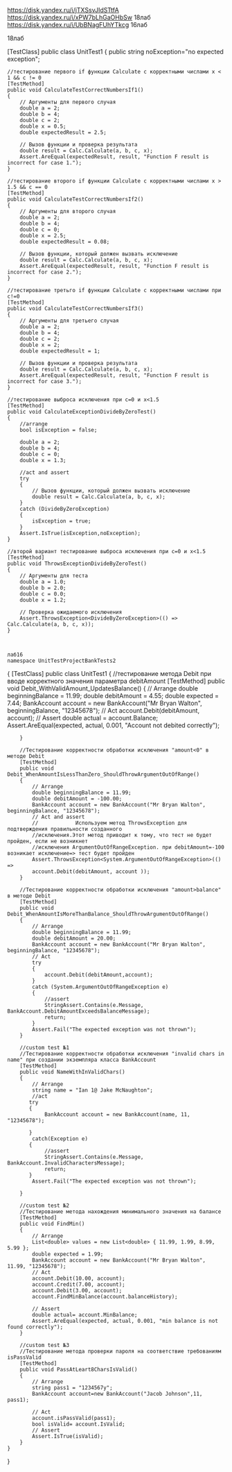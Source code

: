 https://disk.yandex.ru/i/jTXSsvJIdSTtfA        
https://disk.yandex.ru/i/xPW7bLhGaOHbSw        18лаб
https://disk.yandex.ru/i/UbBNagFUhYTkcg        16лаб

18лаб

[TestClass]
public class UnitTest1
{
    public string noException="no expected exception";

    //тестирование первого if функции Calculate с корректными числами x < 1 && c != 0
    [TestMethod]
    public void CalculateTestCorrectNumbersIf1()
    {
        // Аргументы для первого случая
        double a = 2;
        double b = 4;
        double c = 2;
        double x = 0.5;
        double expectedResult = 2.5;

        // Вызов функции и проверка результата
        double result = Calc.Calculate(a, b, c, x);
        Assert.AreEqual(expectedResult, result, "Function F result is incorrect for case 1.");
    }

    //тестирование второго if функции Calculate с корректными числами x > 1.5 && c == 0
    [TestMethod]
    public void CalculateTestCorrectNumbersIf2()
    {
        // Аргументы для второго случая
        double a = 2;
        double b = 4;
        double c = 0;
        double x = 2.5;
        double expectedResult = 0.08;

        // Вызов функции, который должен вызвать исключение
        double result = Calc.Calculate(a, b, c, x);
        Assert.AreEqual(expectedResult, result, "Function F result is incorrect for case 2.");
    }

    //тестирование третьго if функции Calculate с корректными числами при с!=0
    [TestMethod]
    public void CalculateTestCorrectNumbersIf3()
    {
        // Аргументы для третьего случая
        double a = 2;
        double b = 4;
        double c = 2;
        double x = 2;
        double expectedResult = 1;

        // Вызов функции и проверка результата
        double result = Calc.Calculate(a, b, c, x);
        Assert.AreEqual(expectedResult, result, "Function F result is incorrect for case 3.");
    }

    //тестирование выброса исключения при с=0 и x<1.5
    [TestMethod]
    public void CalculateExceptionDivideByZeroTest()
    {
        //arrange
        bool isException = false;
    
        double a = 2;
        double b = 4;
        double c = 0;
        double x = 1.3;
        
        //act and assert
        try
        {
            // Вызов функции, который должен вызвать исключение
            double result = Calc.Calculate(a, b, c, x);
        }
        catch (DivideByZeroException)
        {
            isException = true;
        }
        Assert.IsTrue(isException,noException);         
    }

    //второй вариант тестирование выброса исключения при с=0 и x<1.5
    [TestMethod]
    public void ThrowsExceptionDivideByZeroTest()
    {
        // Аргументы для теста
        double a = 1.0;
        double b = 2.0;
        double c = 0.0;
        double x = 1.2;

        // Проверка ожидаемого исключения
        Assert.ThrowsException<DivideByZeroException>(() => Calc.Calculate(a, b, c, x));
    }



    лаб16
    namespace UnitTestProjectBankTests2
{
    [TestClass]
    public class UnitTest1
    {
        //тестирование метода Debit при вводе корректного значения параметра debitAmount
        [TestMethod]
        public void Debit_WithValidAmount_UpdatesBalance()
        {
            // Arrange
            double beginningBalance = 11.99;
            double debitAmount = 4.55;
            double expected = 7.44;
            BankAccount account = new BankAccount("Mr Bryan Walton", beginningBalance, "12345678");
            // Act
            account.Debit(debitAmount, account);
            // Assert
            double actual = account.Balance;
            Assert.AreEqual(expected, actual, 0.001, "Account not debited correctly");

        }

        //Тестирование корректности обработки исключения "amount<0" в методе Debit
        [TestMethod]
        public void Debit_WhenAmountIsLessThanZero_ShouldThrowArgumentOutOfRange()
        {
            // Arrange
            double beginningBalance = 11.99;
            double debitAmount = -100.00;
            BankAccount account = new BankAccount("Mr Bryan Walton", beginningBalance, "12345678");
            // Act and assert
            //            Используем метод ThrowsException для подтверждения правильности созданного
            //исключения.Этот метод приводит к тому, что тест не будет пройден, если не возникнет
            //исключения ArgumentOutOfRangeException. при debitAmount=-100 возникает исключение=> тест будет пройден
            Assert.ThrowsException<System.ArgumentOutOfRangeException>(() =>
            account.Debit(debitAmount, account ));
        }

        //Тестирование корректности обработки исключения "amount>balance" в методе Debit
        [TestMethod]
        public void Debit_WhenAmountIsMoreThanBalance_ShouldThrowArgumentOutOfRange()
        {
            // Arrange
            double beginningBalance = 11.99;
            double debitAmount = 20.00;
            BankAccount account = new BankAccount("Mr Bryan Walton", beginningBalance, "12345678");
            // Act 
            try
            {
                account.Debit(debitAmount,account);
            }
            catch (System.ArgumentOutOfRangeException e)
            {
                //assert
                StringAssert.Contains(e.Message, BankAccount.DebitAmountExceedsBalanceMessage);
                return;
            }
            Assert.Fail("The expected exception was not thrown");
        }

        //custom test №1
        //Тестирование корректности обработки исключения "invalid chars in name" при создании экземпляра класса BankAccount 
        [TestMethod]
        public void NameWithInValidChars()
        {
            // Arrange
            string name = "Ian 1@ Jake McNaughton";
            //act
           try 
           {
                BankAccount account = new BankAccount(name, 11, "12345678");
                
           }
            catch(Exception e)
           {
                //assert
                StringAssert.Contains(e.Message, BankAccount.InvalidCharactersMessage);
                return;
           }
            Assert.Fail("The expected exception was not thrown");

        }

        //custom test №2
        //Тестирование метода нахождения минимального значения на балансе
        [TestMethod]
        public void FindMin()
        {
            // Arrange
            List<double> values = new List<double> { 11.99, 1.99, 8.99, 5.99 };
            double expected = 1.99;
            BankAccount account = new BankAccount("Mr Bryan Walton", 11.99, "12345678");
            // Act
            account.Debit(10.00, account);
            account.Credit(7.00, account);
            account.Debit(3.00, account);
            account.FindMinBalance(account.balanceHistory);

            // Assert
            double actual= account.MinBalance;
            Assert.AreEqual(expected, actual, 0.001, "min balance is not found correctly");
        }

        //custom test №3
        //Тестирование метода проверки пароля на соответствие требованиям isPassValid 
        [TestMethod]
        public void PassAtLeart8CharsIsValid()
        {
            // Arrange
            string pass1 = "1234567y";
            BankAccount account=new BankAccount("Jacob Johnson",11, pass1);

            // Act
            account.isPassValid(pass1);
            bool isValid= account.IsValid;
            // Assert
            Assert.IsTrue(isValid);
        }
    }
}

